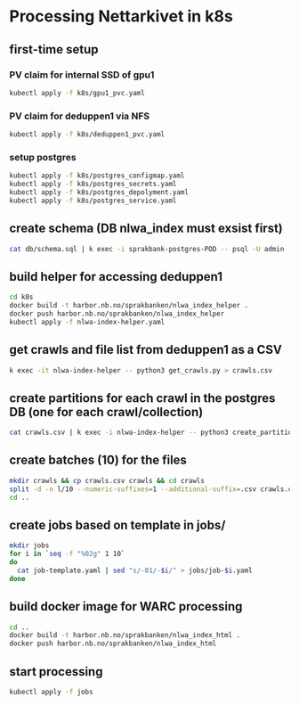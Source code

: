 # Processing Nettarkivet in k8s

## first-time setup

### PV claim for internal SSD of gpu1
```bash
kubectl apply -f k8s/gpu1_pvc.yaml
```

### PV claim for deduppen1 via NFS
```bash
kubectl apply -f k8s/deduppen1_pvc.yaml
```

### setup postgres
```bash
kubectl apply -f k8s/postgres_configmap.yaml
kubectl apply -f k8s/postgres_secrets.yaml
kubectl apply -f k8s/postgres_depolyment.yaml
kubectl apply -f k8s/postgres_service.yaml
```

## create schema (DB nlwa_index must exsist first)
```bash
cat db/schema.sql | k exec -i sprakbank-postgres-POD -- psql -U admin -d nlwa_index
```

## build helper for accessing deduppen1
```bash
cd k8s
docker build -t harbor.nb.no/sprakbanken/nlwa_index_helper .
docker push harbor.nb.no/sprakbanken/nlwa_index_helper
kubectl apply -f nlwa-index-helper.yaml
```

## get crawls and file list from deduppen1 as a CSV
```bash
k exec -it nlwa-index-helper -- python3 get_crawls.py > crawls.csv
```

## create partitions for each crawl in the postgres DB (one for each crawl/collection)
```bash
cat crawls.csv | k exec -i nlwa-index-helper -- python3 create_partitions.py
```

## create batches (10) for the files
```bash
mkdir crawls && cp crawls.csv crawls && cd crawls
split -d -n l/10 --numeric-suffixes=1 --additional-suffix=.csv crawls.csv x-
cd ..
```

## create jobs based on template in jobs/
```bash
mkdir jobs
for i in `seq -f "%02g" 1 10`
do
  cat job-template.yaml | sed "s/-01/-$i/" > jobs/job-$i.yaml
done
```

## build docker image for WARC processing
```bash
cd ..
docker build -t harbor.nb.no/sprakbanken/nlwa_index_html .
docker push harbor.nb.no/sprakbanken/nlwa_index_html
```

## start processing

```bash
kubectl apply -f jobs
```
